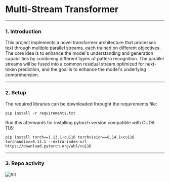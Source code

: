 # Multi-Stream Transformer

---

### 1. Introduction

This project implements a novel transformer architecture that processes text through multiple parallel streams, each trained on different objectives. The core idea is to enhance the model's understanding and generation capabilities by combining different types of pattern recognition. The parallel streams will be fused into a common residual stream optimized for next-token prediction, and the goal is to enhance the model's underlying comprehension.

---

### 2. Setup

The required libraries can be downloaded throught the requirements file:
```
pip install -r requirements.txt
```

Run this afterwards for installing pytorch version compatible with CUDA 11.6:
```
pip install torch==1.13.1+cu116 torchvision==0.14.1+cu116 torchaudio==0.13.1 --extra-index-url https://download.pytorch.org/whl/cu116
```

---

### 3. Repo activity
![Alt](https://repobeats.axiom.co/api/embed/63f6b8809ab51b7382c8edf0af1a101375e5a4dd.svg "Repobeats analytics image")
